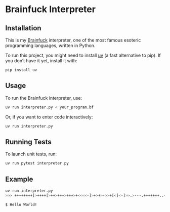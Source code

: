 # Brainfuck Interpreter

## Installation

This is my [Brainfuck](https://esolangs.org/wiki/Brainfuck) interpreter, one of the most famous esoteric programming languages, written in Python.

To run this project, you might need to install [uv](https://github.com/astral-sh/uv) (a fast alternative to pip).
If you don’t have it yet, install it with:

```sh
pip install uv
```

## Usage

To run the Brainfuck interpreter, use:

```sh
uv run interpreter.py < your_program.bf
```

Or, if you want to enter code interactively:

```sh
uv run interpreter.py
```

## Running Tests

To launch unit tests, run:

```sh
uv run pytest interpreter.py
```

## Example

```sh
uv run interpreter.py
>>> ++++++++[>++++[>++>+++>+++>+<<<<-]>+>+>->>+[<]<-]>>.>---.+++++++..+++.>>.<-.<.+++.------.--------.>>+.>++.

$ Hello World!
```
